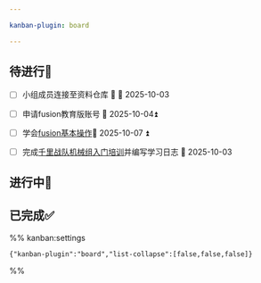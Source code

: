```yaml
---

kanban-plugin: board

---
```


## 待进行📌

- [ ] 小组成员连接至资料仓库 🔺 📅 2025-10-03
- [ ] 申请fusion教育版账号 📅 2025-10-04⏫
- [ ] 学会[fusion基本操作](https://b23.tv/89IgWx9)📅 2025-10-07 ⏫
- [ ] 完成[千里战队机械组入门培训](https://www.bilibili.com/video/BV1ZQnjz5EFc)并编写学习日志 📅 2025-10-03


## 进行中🔄



## 已完成✅





%% kanban:settings
```
{"kanban-plugin":"board","list-collapse":[false,false,false]}
```
%%